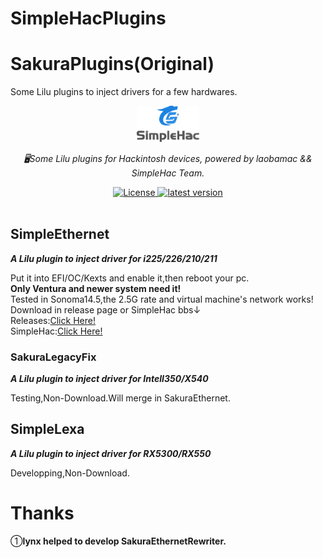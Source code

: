 # SimpleHacPlugins
# SakuraPlugins(Original)
Some Lilu plugins to inject drivers for a few hardwares.
<div align="center">
  <a href="https://github.com/laobamac"><img width="100px" alt="logo" src="https://github.com/laobamac/SakuraPlugins/raw/main/simple.svg"/></a>
  <p><em>🖥Some Lilu plugins for Hackintosh devices, powered by laobamac && SimpleHac Team.</em></p>
<div>
  <a href="https://github.com/laobamac/SakuraPlugins/blob/main/LICENSE">
    <img src="https://img.shields.io/github/license/laobamac/SakuraPlugins" alt="License" />
  </a>
  <a href="https://github.com/laobamac/SakuraPlugins/releases">
    <img src="https://img.shields.io/github/release/laobamac/SakuraPlugins" alt="latest version" />
  </a>
</div>
</div>
<br>

## SimpleEthernet
<strong><p><em>A Lilu plugin to inject driver for i225/226/210/211</em></p></strong>

Put it into EFI/OC/Kexts and enable it,then reboot your pc.<br>
**Only Ventura and newer system need it!** <br>
Tested in Sonoma14.5,the 2.5G rate and virtual machine's network works!
Download in release page or SimpleHac bbs↓<br>
Releases:<a href="https://github.com/laobamac/SakuraPlugins/releases">Click Here!</a><br>
SimpleHac:<a href="https://www.simplehac.cn/forum.php?mod=viewthread&tid=42">Click Here!</a>

### SakuraLegacyFix
<strong><p><em>A Lilu plugin to inject driver for IntelI350/X540</em></p></strong>
Testing,Non-Download.Will merge in SakuraEthernet.

## SimpleLexa
<strong><p><em>A Lilu plugin to inject driver for RX5300/RX550</em></p></strong>
Developping,Non-Download.

# Thanks
①**lynx helped to develop SakuraEthernetRewriter.**
